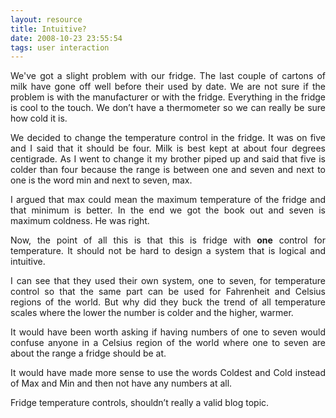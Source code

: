 ```yaml
---
layout: resource
title: Intuitive?
date: 2008-10-23 23:55:54
tags: user interaction
---
```

<p style="text-align: justify;">We've got a slight problem with our fridge. The last couple of cartons of milk have gone off well before their used by date. We are not sure if the problem is with the manufacturer or with the fridge. Everything in the fridge is cool to the touch. We don’t have a thermometer so we can really be sure how cold it is.</p>
<p style="text-align: justify;">We decided to change the temperature control in the fridge. It was on five and I said that it should be four. Milk is best kept at about four degrees centigrade. As I went to change it my brother piped up and said that five is colder than four because the range is between one and seven and next to one is the word min and next to seven, max.</p>
<p style="text-align: justify;">I argued that max could mean the maximum temperature of the fridge and that minimum is better. In the end we got the book out and seven is maximum coldness. He was right.</p>
<p style="text-align: justify;">Now, the point of all this is that this is fridge with <strong>one</strong> control for temperature. It should not be hard to design a system that is logical and intuitive.</p>
<p style="text-align: justify;">I can see that they used their own system, one to seven, for temperature control so that the same part can be used for Fahrenheit and Celsius regions of the world. But why did they buck the trend of all temperature scales where the lower the number is colder and the higher, warmer.</p>
<p style="text-align: justify;">It would have been worth asking if having numbers of one to seven would confuse anyone in a Celsius region of the world where one to seven are about the range a fridge should be at.</p>
<p style="text-align: justify;">It would have made more sense to use the words Coldest and Cold instead of Max and Min and then not have any numbers at all.</p>
<p style="text-align: justify;">Fridge temperature controls, shouldn’t really a valid blog topic.</p>